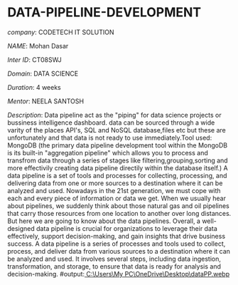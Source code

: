 # DATA-PIPELINE-DEVELOPMENT

*company*: CODETECH IT SOLUTION

*NAME*: Mohan Dasar

*Inter ID*: CT08SWJ

*Domain*: DATA SCIENCE

*Duration*: 4 weeks

*Mentor*: NEELA SANTOSH

*Description*: Data pipeline act as the "piping" for data science projects or bussiness intelligence dashboard. data can be sourced through a wide varity of the places API's, 
 SQL and NoSQL database,files etc but these are unfortunately and that data is not ready to use immediately.Tool used: MongoDB (the primary data pipeline development tool 
 within the MongoDB is its built-in "aggregation pipeline" which allows you to process and transfrom data 
 through a series of stages like filtering,grouping,sorting and more effectivily creating data pipeline directily within the database itself.)  A data pipeline is a set of 
 tools and processes for collecting, processing, and delivering data from one or more sources to a destination where it can be analyzed and used. Nowadays in the 21st 
 generation, we must cope with each and every piece of information or data we get. When we usually hear about pipelines, we suddenly think about those natural gas and oil 
 pipelines that carry those resources from one location to another over long distances. But here we are going to know about the data pipelines. Overall, a well-designed data 
 pipeline is crucial for organizations to leverage their data effectively, support decision-making, and gain insights that drive business success. A data pipeline is a series of processes and tools used to collect, process, and deliver data from various sources to a destination where it can be analyzed and used. It involves several steps, including data ingestion, transformation, and storage, to ensure that data is ready for analysis and decision-making.
 #output:[ C:\Users\My PC\OneDrive\Desktop\dataPP.webp ]() 

